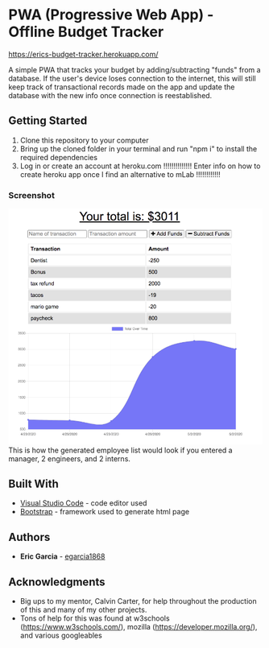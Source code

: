 # PWA (Progressive Web App) - Offline Budget Tracker

https://erics-budget-tracker.herokuapp.com/

A simple PWA that tracks your budget by adding/subtracting "funds" from a database.  If the user's device loses connection to the internet, this will still keep track of transactional records made on the app and update the database with the new info once connection is reestablished.

## Getting Started

1. Clone this repository to your computer
2. Bring up the cloned folder in your terminal and run "npm i" to install the required dependencies
3. Log in or create an account at heroku.com
!!!!!!!!!!!!!!  Enter info on how to create heroku app once I find an alternative to mLab !!!!!!!!!!!!

### Screenshot

![Screenshot!](/public/images/budgetTracker.png?raw=true "Screenshot of how the generated employees display")
This is how the generated employee list would look if you entered a manager, 2 engineers, and 2 interns.


## Built With

* [Visual Studio Code](https://code.visualstudio.com/) - code editor used
* [Bootstrap](https://getbootstrap.com/) - framework used to generate html page

## Authors

* **Eric Garcia** - [egarcia1868](https://github.com/egarcia1868)

## Acknowledgments

* Big ups to my mentor, Calvin Carter, for help throughout the production of this and many of my other projects.
* Tons of help for this was found at w3schools (https://www.w3schools.com/), mozilla (https://developer.mozilla.org/), and various googleables